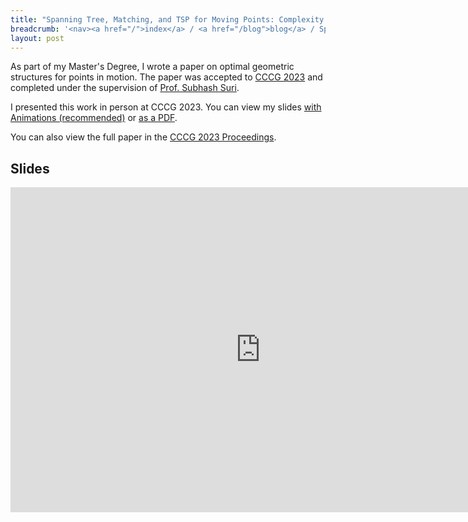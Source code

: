 ```yaml
---
title: "Spanning Tree, Matching, and TSP for Moving Points: Complexity and Regret"
breadcrumb: '<nav><a href="/">index</a> / <a href="/blog">blog</a> / Spanning Tree, Matching, and TSP for Moving Points: Complexity and Regret </nav>'
layout: post
---
```

As part of my Master's Degree, I wrote a paper on optimal geometric structures
for points in motion. The paper was accepted to 
[CCCG 2023](https://cccg.ca/)
and completed under the supervision of [Prof. Subhash Suri](https://www.cs.ucsb.edu/~suri/).

I presented this work in person at CCCG 2023. You can view my slides 
[with Animations (recommended)](https://docs.google.com/presentation/d/1MKy7tYt9qB_dtnc0FJGKTIhlZRmUTyvqwTy5HnqwICY/edit#slide=id.p)
or [as a PDF](/static/moving-points-cccg.pdf).

You can also view the full paper in the 
[CCCG 2023 Proceedings](https://wadscccg2023.encs.concordia.ca/assets/pdf/CCCG_2023_proc.pdf).

## Slides

<iframe 
    src="https://docs.google.com/presentation/d/e/2PACX-1vTlIVe14dr5xu2BlbQk2W_PGFYYQ0ts2vEJtBQfAYzM_mSVWK8_8-QsOcvBc3rJf3BjoMfz7f68HiFo/embed?start=false&loop=false&delayms=15000" 
    frameborder="0"
    width="800"
    height="520"
    allowfullscreen="true"
    mozallowfullscreen="true"
    webkitallowfullscreen="true">
</iframe>
